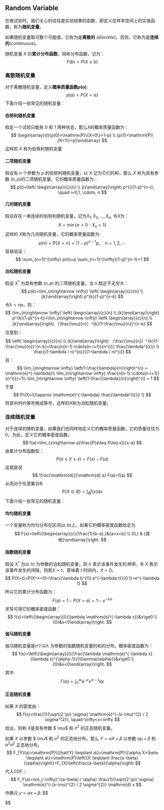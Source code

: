 ## Random Variable

在做试验时，我们关心的往往是实验结果的函数，即定义在样本空间上的实值函数，称为**随机变量**。

如果随机变量取可数个可能值，它称为是**离散的** *(discrete)*。否则，它称为是**连续的**(*continuous*)。

随机变量 $X$ 的**累计分布函数**，简称分布函数，记为：
$$
F(b)=P(X\leq b)
$$

### 离散随机变量

对于离散随机变量，定义**概率质量函数$p(a)$**:
$$
p(a)=P\{X=a\}
$$
下面介绍一些常见的随机变量：

#### 伯努利随机变量

假定一个试验只能有 $0​$ 和 $1​$ 两种状态，那么$X​$的概率质量函数为：
$$
\begin{array}{l}{p(0)=\mathrm{P}\{X=0\}=1-p} \\ {p(1)=\mathrm{P}\{X=1\}=p}\end{array}
$$
这样的 $X$ 称为伯努利随机变量

#### 二项随机变量

假设有 $n​$ 个参数为 $p​$ 的伯努利随机变量，以 $X​$ 记为它们的和，那么 $X​$ 称为具有参数 $(n,p)​$ 的二项随机变量。它的概率质量函数为：
$$
p(i)=\left( \begin{array}{c}{n} \\ {i}\end{array}\right) p^{i}(1-p)^{n-i}, \quad i=0,1, \cdots, n
$$

#### 几何随机变量

假设存在一串连续的伯努利随机变量，记为$X_1,X_2, \ldots,X_n​$, 令$X​$为：
$$
X=\min \left\{n>0 : X_{n}=1\right\}
$$
这样的 $X​$ 称为几何随机变量，它的概率质量函数为:
$$
p(n)=\mathrm{P}\{X=n\}=(1-p)^{n-1} p, \quad n=1,2, \cdots
$$
容易验证：
$$
\sum_{n=1}^{\infty} p(n)=p \sum_{n=1}^{\infty}(1-p)^{n-1}=1
$$

#### 泊松随机变量

假设 $X^*$ 为具有参数 $(n,p)$ 的二项随机变量。当 $n$ 趋近于无穷大：
$$
p(k)=\lim_{n\rightarrow \infty} \left( \begin{array}{c}{n} \\ {k}\end{array}\right) p^{k}(1-p)^{n-k}
$$
令$\lambda=np$，则：
$$
\lim_{n\rightarrow \infty} \left( \begin{array}{c}{n} \\ {k}\end{array}\right) p^{k}(1-p)^{n-k}=\lim_{n\rightarrow \infty} \left( \begin{array}{c}{n} \\ {k}\end{array}\right) （\frac{\mu}{n}）^{k}(1-\frac{\mu}{n})^{n-k}
$$
注意到：
$$
\left( \begin{array}{c}{n} \\ {k}\end{array}\right) （\frac{\mu}{n}）^{k}(1-\frac{\mu}{n})^{n-k}=\frac{n(n-1) \cdots(n-i+1)}{n^{i}} \frac{\lambda^{i}}{i !} \frac{(1-\lambda / n)^{n}}{(1-\lambda / n)^{i}}
$$
且：
$$
\lim_{n\rightarrow \infty} \left(1-\frac{\lambda}{n}\right)^{n} = \mathrm{e}^{-\lambda}\\
\lim_{n\rightarrow \infty} \frac{n(n-1) \cdots(n-i+1)}{n^{i}}=1\\
\lim_{n\rightarrow \infty} \left(1-\frac{\lambda}{n}\right)^{i} = 1
$$
于是
$$
P\{X=i\}\approx \mathrm{e}^{-\lambda} \frac{\lambda^{i}}{i !}
$$
将其中的约等号换成等号，这样的$X$称为泊松随机变量。

### 连续随机变量

对于连续的随机变量，如果我们也同样地定义它的概率质量函数，它的质量往往为$0$，为此，定义它的概率密度函数。
$$
f(a)=\lim_{x\rightarrow a}\frac{P(a\leq X\leq x)}{x-a}
$$
由累计分布函数知：
$$
P(a\leq X\leq x)=F(x)-F(a)
$$
这就是说
$$
\frac{\mathrm{d}}{\mathrm{d} a} F(a)=f(a)
$$
从而对于任意集合$B$:
$$
\mathrm{P}\{X \in B\}=\int_{B} f(x) \mathrm{d} x
$$
下面介绍一些常见的随机变量：

#### 均匀随机变量

一个变量称为均匀分布在区间$(a,b)$上，如果它的概率密度函数给定为
$$
F(x)=\left\{\begin{array}{c}{\frac{1}{b-a},}&{a<x<b} \\ {0,} & {其他}\end{array}\right.
$$

#### 指数随机变量

假设 $X^*$ 为以 $\lambda t$ 为参数的泊松随机变量，则 $\lambda$ 表示该事件发生的*频率*。令 $X$ 表示该事件发生的间隔，则若$X>t$，意味着 $t$ 时间内，$X=0$。
$$
P(X>t)=P(X^*=0)=\frac{(\lambda t)^{0} e^{-\lambda t}}{0 !}=e^{-\lambda t}
$$
所以它的累计分布函数为：
$$
F(a)=1-P(X>a)=1-e^{-\lambda a}
$$
求导可得它的概率密度函数：
$$
f(x)=\left\{\begin{array}{l}{\lambda \mathrm{e}^{-\lambda x}}&x\ge0 \\ {0}&x<0\end{array}\right.
$$

####  伽马随机变量

伽马随机变量是$n$个以$\lambda$ 为参数的指数随机变量的和的分布。概率密度函数为：
$$
f(x)=\left\{\begin{array}{l}{\frac{\lambda \mathrm{e}^{-\lambda x}(\lambda x)^{\alpha-1}}{\Gamma(\alpha)}}&x\ge0 \\ {0}&x<0\end{array}\right.
$$
其中
$$
\Gamma(\alpha)=\int_{0}^{\infty} \mathrm{e}^{-x} x^{\alpha-1} \mathrm{d} x
$$

#### 正态随机变量

如果 $X$ 的密度由：
$$
f(x)=\frac{1}{\sqrt{2 \pi} \sigma} \mathrm{e}^{-(x-\mu)^{2} / 2 \sigma^{2}}, \quad-\infty<x<\infty
$$
给出，则称 $X​$ 是具有参数 $ \mu​$ 和 $\sigma^2​$ 的正态随机变量。

如果 $X$ 以参数 $ \mu$ 和 $\sigma^2$ 的正态地分布，那么 $Y=\alpha X+ \beta$ 以参数 $\alpha \mu+\beta$ 和 $\alpha ^2 \sigma^2$ 正态地分布。
$$
F_{Y}(a)=\mathrm{P}\{\hat{Y} \leqslant a\}=\mathrm{P}\{\alpha X+\beta \leqslant a\}=\mathrm{P}\left\{X \leqslant \frac{a-\beta}{\alpha}\right\}=F_{X}\left(\frac{a-\beta}{\alpha}\right)
$$
代入CDF：
$$
F_Y(a)=\int_{-\infty}^{(a-\beta) / \alpha} \frac{1}{\sqrt{2 \pi} \sigma} \mathrm{e}^{-(x-\mu)^{2} / 2 \sigma^{2}} \mathrm{d} x
$$
作换元 $y=\alpha x+\beta$:
$$

$$
